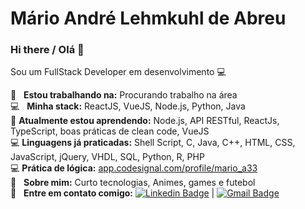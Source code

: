 # Mário André Lehmkuhl de Abreu
### Hi there / Olá 👋

Sou um FullStack Developer em desenvolvimento :computer:

 :rocket:  &nbsp; <b>Estou trabalhando na:</b> Procurando trabalho na área
 <br/> :computer: &nbsp; <b>Minha stack:</b> ReactJS, VueJS, Node.js, Python, Java
 <br/> 🌱 <b>Atualmente estou aprendendo:</b> Node.js, API RESTful, ReactJs, TypeScript, boas práticas de clean code, VueJS
 <br/> 💻 <b>Linguagens já praticadas:</b> Shell Script, C, Java, C++, HTML, CSS, JavaScript, jQuery, VHDL, SQL, Python, R, PHP
 <br/> 💻 <b>Prática de lógica:</b> <a href="https://app.codesignal.com/profile/mario_a33" target="_blank">app.codesignal.com/profile/mario_a33</a>
 <br/> 💬  &nbsp; <b>Sobre mim:</b> Curto tecnologias, Animes, games e futebol
 <br/> :email: &nbsp; <b>Entre em contato comigo:</b> [![Linkedin Badge](https://img.shields.io/badge/-MarioAndre-blue?style=flat-square&logo=Linkedin&logoColor=white&link=https://www.linkedin.com/in/mario-andre-la/)](https://www.linkedin.com/in/mario-andre-la/) 
| 
[![Gmail Badge](https://img.shields.io/badge/-mario_andre.l.a@hotmail.com-c14438?style=flat-square&logo=Gmail&logoColor=white&link=mailto:mario_andre.l.a@hotmail.com)](mailto:mario_andre.l.a@hotmail.com)



<!--
**marioandre01/marioandre01** is a ✨ _special_ ✨ repository because its `README.md` (this file) appears on your GitHub profile.

Here are some ideas to get you started:

- 🔭 I’m currently working on ...
- 🌱 I’m currently learning ...
- 👯 I’m looking to collaborate on ...
- 🤔 I’m looking for help with ...
- 💬 Ask me about ...
- 📫 How to reach me: ...
- 😄 Pronouns: ...
- ⚡ Fun fact: ...
- 🎓
:blush:
-->
